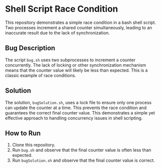 # Shell Script Race Condition

This repository demonstrates a simple race condition in a bash shell script. Two processes increment a shared counter simultaneously, leading to an inaccurate result due to the lack of synchronization.

## Bug Description
The script `bug.sh` uses two subprocesses to increment a counter concurrently.  The lack of locking or other synchronization mechanism means that the counter value will likely be less than expected.  This is a classic example of race conditions.

## Solution
The solution, `bugSolution.sh`, uses a lock file to ensure only one process can update the counter at a time. This prevents the race condition and guarantees the correct final counter value.  This demonstrates a simple yet effective approach to handling concurrency issues in shell scripting.

## How to Run
1. Clone this repository.
2. Run `bug.sh` and observe that the final counter value is often less than expected.
3. Run `bugSolution.sh` and observe that the final counter value is correct.
